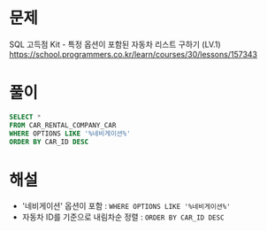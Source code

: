 # 문제
SQL 고득점 Kit - 특정 옵션이 포함된 자동차 리스트 구하기 (LV.1)
https://school.programmers.co.kr/learn/courses/30/lessons/157343


# 풀이

```SQL
SELECT *
FROM CAR_RENTAL_COMPANY_CAR
WHERE OPTIONS LIKE '%네비게이션%'
ORDER BY CAR_ID DESC
```


# 해설
* '네비게이션' 옵션이 포함 : `WHERE OPTIONS LIKE '%네비게이션%'`
* 자동차 ID를 기준으로 내림차순 정렬 : `ORDER BY CAR_ID DESC`